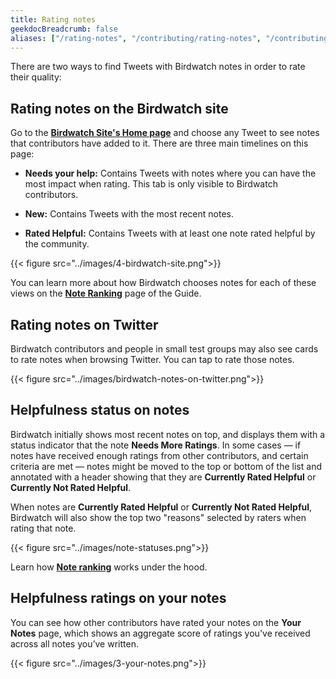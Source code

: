 ```yaml
---
title: Rating notes
geekdocBreadcrumb: false
aliases: ["/rating-notes", "/contributing/rating-notes", "/contributing/rating"]
---
```


There are two ways to find Tweets with Birdwatch notes in order to rate their quality:

## Rating notes on the Birdwatch site

Go to the [**Birdwatch Site's Home page**](https://birdwatch.twitter.com) and choose any Tweet to see notes that contributors have added to it. There are three main timelines on this page:

- **Needs your help:** Contains Tweets with notes where you can have the most impact when rating. This tab is only visible to Birdwatch contributors.

- **New:** Contains Tweets with the most recent notes.

- **Rated Helpful:** Contains Tweets with at least one note rated helpful by the community.

{{< figure src="../images/4-birdwatch-site.png">}}

You can learn more about how Birdwatch chooses notes for each of these views on the [**Note Ranking**](../note-ranking) page of the Guide.

## Rating notes on Twitter

Birdwatch contributors and people in small test groups may also see cards to rate notes when browsing Twitter. You can tap to rate those notes.

{{< figure src="../images/birdwatch-notes-on-twitter.png">}}

## Helpfulness status on notes

Birdwatch initially shows most recent notes on top, and displays them with a status indicator that the note **Needs More Ratings**. In some cases — if notes have received enough ratings from other contributors, and certain criteria are met — notes might be moved to the top or bottom of the list and annotated with a header showing that they are **Currently Rated Helpful** or **Currently Not Rated Helpful**.

When notes are **Currently Rated Helpful** or **Currently Not Rated Helpful**, Birdwatch will also show the top two "reasons" selected by raters when rating that note.

{{< figure src="../images/note-statuses.png">}}

Learn how [**Note ranking**](../note-ranking) works under the hood.

## Helpfulness ratings on your notes

You can see how other contributors have rated your notes on the **Your Notes** page, which shows an aggregate score of ratings you've received across all notes you’ve written.

{{< figure src="../images/3-your-notes.png">}}
